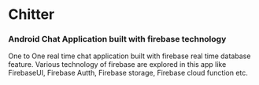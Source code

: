 # Chitter
### Android Chat Application built with firebase technology
One to One real time chat application built with firebase real time database feature.
Various technology of firebase are explored in this app like FirebaseUI, Firebase Autth,
Firebase storage, Firebase cloud function etc.